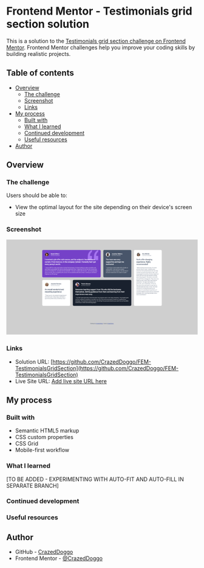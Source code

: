 # Frontend Mentor - Testimonials grid section solution

This is a solution to the [Testimonials grid section challenge on Frontend Mentor](https://www.frontendmentor.io/challenges/testimonials-grid-section-Nnw6J7Un7). Frontend Mentor challenges help you improve your coding skills by building realistic projects. 

## Table of contents

- [Overview](#overview)
  - [The challenge](#the-challenge)
  - [Screenshot](#screenshot)
  - [Links](#links)
- [My process](#my-process)
  - [Built with](#built-with)
  - [What I learned](#what-i-learned)
  - [Continued development](#continued-development)
  - [Useful resources](#useful-resources)
- [Author](#author)


## Overview

### The challenge

Users should be able to:

- View the optimal layout for the site depending on their device's screen size

### Screenshot

![](design/finished-card.png)

### Links

- Solution URL: [https://github.com/CrazedDoggo/FEM-TestimonialsGridSection](https://github.com/CrazedDoggo/FEM-TestimonialsGridSection)
- Live Site URL: [Add live site URL here](https://your-live-site-url.com)

## My process

### Built with

- Semantic HTML5 markup
- CSS custom properties
- CSS Grid
- Mobile-first workflow

### What I learned

[TO BE ADDED - EXPERIMENTING WITH AUTO-FIT AND AUTO-FILL IN SEPARATE BRANCH]

### Continued development


### Useful resources

## Author

- GitHub - [CrazedDoggo](https://github.com/CrazedDoggo)
- Frontend Mentor - [@CrazedDoggo](https://www.frontendmentor.io/profile/CrazedDoggo)